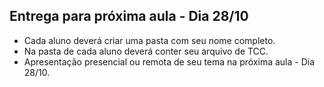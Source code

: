 ## Entrega para próxima aula - Dia 28/10

- Cada aluno deverá criar uma pasta com seu nome completo.
- Na pasta de cada aluno deverá conter seu arquivo de TCC.
- Apresentação presencial ou remota de seu tema na próxima aula - Dia 28/10.

